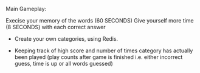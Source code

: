 Main Gameplay:

Execise your memory of the words (60 SECONDS)
Give yourself more time (8 SECONDS) with each correct answer

- Create your own categories, using Redis.

- Keeping track of high score and number of times category has actually been played (play counts after game is finished i.e. either incorrect guess, time is up or all words guessed)